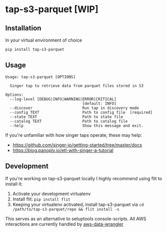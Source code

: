 # tap-s3-parquet [WIP]
## Installation
In your virtual environment of choice
```bash
pip install tap-s3-parquet
```

## Usage
```
Usage: tap-s3-parquet [OPTIONS]

  Singer tap to retrieve data from parquet files stored in S3

Options:
  --log-level [DEBUG|INFO|WARNING|ERROR|CRITICAL]
                                  [default: INFO]
  --discover                      Run tap in discovery mode
  --config TEXT                   Path to config file  [required]
  --state TEXT                    Path to state file
  --catalog TEXT                  Path to catalog file
  --help                          Show this message and exit.
```
If you're unfamiliar with how singer taps operate, these may help:
* https://github.com/singer-io/getting-started/tree/master/docs
* https://blog.panoply.io/etl-with-singer-a-tutorial


## Development

If you're working on tap-s3-parquet locally I highly recommend using flit to install it:
1. Activate your development virtualenv
2. Install flit: `pip install flit`
3. Keeping your virtualenv activated, install tap-s3-parquet via 
`cd /path/to/tap-s3-parquet/repo && flit install -s`

This serves as an alternative to setuptools console-scripts.
All AWS interactions are currently handled by [aws-data-wrangler](https://aws-data-wrangler.readthedocs.io/en/latest/)
